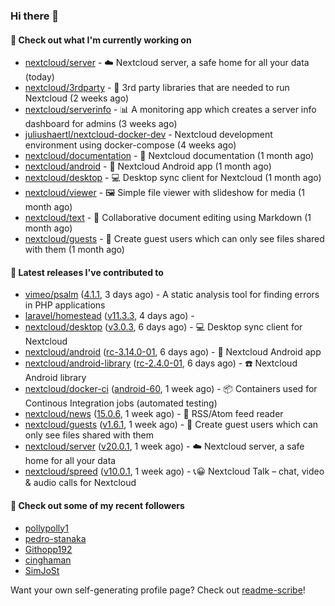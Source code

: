 ### Hi there 👋

#### 👷 Check out what I'm currently working on

- [nextcloud/server](https://github.com/nextcloud/server) - ☁️ Nextcloud server, a safe home for all your data (today)
- [nextcloud/3rdparty](https://github.com/nextcloud/3rdparty) - :battery: 3rd party libraries that are needed to run Nextcloud (2 weeks ago)
- [nextcloud/serverinfo](https://github.com/nextcloud/serverinfo) - 📊 A monitoring app which creates a server info dashboard for admins (3 weeks ago)
- [juliushaertl/nextcloud-docker-dev](https://github.com/juliushaertl/nextcloud-docker-dev) - Nextcloud development environment using docker-compose (4 weeks ago)
- [nextcloud/documentation](https://github.com/nextcloud/documentation) - 📘 Nextcloud documentation (1 month ago)
- [nextcloud/android](https://github.com/nextcloud/android) - 📱 Nextcloud Android app (1 month ago)
- [nextcloud/desktop](https://github.com/nextcloud/desktop) - 💻 Desktop sync client for Nextcloud (1 month ago)
- [nextcloud/viewer](https://github.com/nextcloud/viewer) - 🖼 Simple file viewer with slideshow for media (1 month ago)
- [nextcloud/text](https://github.com/nextcloud/text) - 📑 Collaborative document editing using Markdown (1 month ago)
- [nextcloud/guests](https://github.com/nextcloud/guests) - 🙈 Create guest users which can only see files shared with them (1 month ago)

#### 🔭 Latest releases I've contributed to

- [vimeo/psalm](https://github.com/vimeo/psalm) ([4.1.1](https://github.com/vimeo/psalm/releases/tag/4.1.1), 3 days ago) - A static analysis tool for finding errors in PHP applications
- [laravel/homestead](https://github.com/laravel/homestead) ([v11.3.3](https://github.com/laravel/homestead/releases/tag/v11.3.3), 4 days ago) - 
- [nextcloud/desktop](https://github.com/nextcloud/desktop) ([v3.0.3](https://github.com/nextcloud/desktop/releases/tag/v3.0.3), 6 days ago) - 💻 Desktop sync client for Nextcloud
- [nextcloud/android](https://github.com/nextcloud/android) ([rc-3.14.0-01](https://github.com/nextcloud/android/releases/tag/rc-3.14.0-01), 6 days ago) - 📱 Nextcloud Android app
- [nextcloud/android-library](https://github.com/nextcloud/android-library) ([rc-2.4.0-01](https://github.com/nextcloud/android-library/releases/tag/rc-2.4.0-01), 6 days ago) - ☎️ Nextcloud Android library
- [nextcloud/docker-ci](https://github.com/nextcloud/docker-ci) ([android-60](https://github.com/nextcloud/docker-ci/releases/tag/android-60), 1 week ago) - :package: Containers used for Continous Integration jobs (automated testing)
- [nextcloud/news](https://github.com/nextcloud/news) ([15.0.6](https://github.com/nextcloud/news/releases/tag/15.0.6), 1 week ago) - :newspaper: RSS/Atom feed reader
- [nextcloud/guests](https://github.com/nextcloud/guests) ([v1.6.1](https://github.com/nextcloud/guests/releases/tag/v1.6.1), 1 week ago) - 🙈 Create guest users which can only see files shared with them
- [nextcloud/server](https://github.com/nextcloud/server) ([v20.0.1](https://github.com/nextcloud/server/releases/tag/v20.0.1), 1 week ago) - ☁️ Nextcloud server, a safe home for all your data
- [nextcloud/spreed](https://github.com/nextcloud/spreed) ([v10.0.1](https://github.com/nextcloud/spreed/releases/tag/v10.0.1), 1 week ago) - 📞😀 Nextcloud Talk – chat, video &amp; audio calls for Nextcloud

#### 👯 Check out some of my recent followers

- [pollypolly1](https://github.com/pollypolly1)
- [pedro-stanaka](https://github.com/pedro-stanaka)
- [Githopp192](https://github.com/Githopp192)
- [cinghaman](https://github.com/cinghaman)
- [SimJoSt](https://github.com/SimJoSt)

Want your own self-generating profile page? Check out [readme-scribe](https://github.com/muesli/readme-scribe)!
